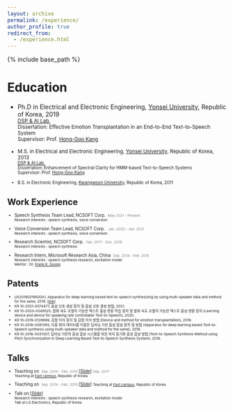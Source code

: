 ```yaml
---
layout: archive
permalink: /experience/
author_profile: true
redirect_from:
  - /experience.html
---
```


{% include base_path %}

Education
======
* Ph.D in Electrical and Electronic Engineering, [Yonsei University](https://www.yonsei.ac.kr/en_sc/index.jsp), Republic of Korea, 2019  
<small>[DSP & AI Lab.]([dsp.yonsei.ac.kr](http://dsp.yonsei.ac.kr/))</small>  
<small>Dissertation: Effective Emotion Transplantation in an End-to-End Text-to-Speech System</small>  
<small>Supervisor: Prof. [Hong-Goo Kang](https://scholar.google.com/citations?user=YsD8KCYAAAAJ&hl=ko)

* M.S. in Electrical and Electronic Engineering, [Yonsei University](https://www.yonsei.ac.kr/en_sc/index.jsp), Republic of Korea, 2013  
<small>[DSP & AI Lab.]([dsp.yonsei.ac.kr](http://dsp.yonsei.ac.kr/))</small>  
<small>Dissertation: Enhancement of Spectral Clarity for HMM-based Text-to-Speech Systems</small>  
<small>Supervisor: Prof. [Hong-Goo Kang](https://scholar.google.com/citations?user=YsD8KCYAAAAJ&hl=ko)

* B.S. in Electronic Engineering, [Kwangwoon University](https://www.kw.ac.kr/en/index.jsp), Republic of Korea, 2011  

Work Experience
======
* Speech Synthesis Team Lead, NCSOFT Corp.  &nbsp;<span style="color:gray"><small>May 2021 - Present</small></span>  
<small>Research interests : speech synthesis, voice conversion</small>

* Voice Conversion Team Lead, NCSOFT Corp. &nbsp;<span style="color:gray"><small> Jan. 2020 - Apr. 2021</small></span>  
<small>Research interests : speech synthesis, voice conversion</small>

* Research Scientist, NCSOFT Corp.  &nbsp;<span style="color:gray"><small>Feb. 2017 - Dec. 2019</small></span>  
<small>Research interests : speech synthesis</small>

* Research Intern, Microsoft Research Asia, China  &nbsp;<span style="color:gray"><small>Sep. 2014 - Feb. 2015</small></span>  
<small>Research interests : speech synthesis research, excitation model</small>  
<small>Mentor : Dr. [Frank K. Soong](https://www.researchgate.net/profile/Frank-Soong)</small>


Patents
======
* <small>US20190019500A1, Apparatus for deep learning based text-to-speech synthesizing by using multi-speaker data and method for the same, 2019. [[link](https://patentimages.storage.googleapis.com/d2/f7/a8/3b7bd7ef2465e8/US20190019500A1.pdf)]</small>
* <small>KR 10-2021-0074477, 음성 신호 생성 장치 및 음성 신호 생성 방법, 2021.</small>
* <small>KR 10-2020-0049525, 발화 속도 조절이 가능한 텍스트 음성 변환 학습 장치 및 발화 속도 조절이 가능한 텍스트 음성 변환 장치 (Learning device and device for speaking rate controllable Text-to-Speech), 2020.</small>
* <small>KR 10-2019-0128699, 감정 이식 장치 및 감정 이식 방법 (Device and method for emotion transplantation), 2019.</small>
* <small>KR 10-2018-0081395, 다중 화자 데이터를 이용한 딥러닝 기반 음성 합성 장치 및 방법 (Apparatus for deep learning based Text-to-Speech synthesis using multi-speaker data and method for the same), 2018.</small>
* <small>KR 10-2016-0031307, 딥러닝 기반의 음성 합성 시스템을 위한 피치 동기화 음성 합성 방법 (Text-to-Speech Synthesis Method using Pitch Synchronization in Deep Learning Based Text-to-Speech Synthesis System), 2016.</small>


Talks
======
* Teaching on   &nbsp;<span style="color:gray"><small>Sep. 2014 - Feb. 2015</small></span>  [[Slide]()]
<span style="color:gray"><small>Sep. 2017</small></span>  
<small>Teaching at [Fast campus](https://fastcampus.co.kr/), Republic of Kroea</small>  

* Teaching on    &nbsp;<span style="color:gray"><small>Sep. 2014 - Feb. 2015</small></span>  [[Slide]()]
<small>Teaching at [Fast campus](https://fastcampus.co.kr/), Republic of Korea</small>  
  
* Talk on  [[Slide]()]  
<small>Research interests : speech synthesis research, excitation model</small>  
<small>Talk at LG Electronics, Republic of Korea</small>

